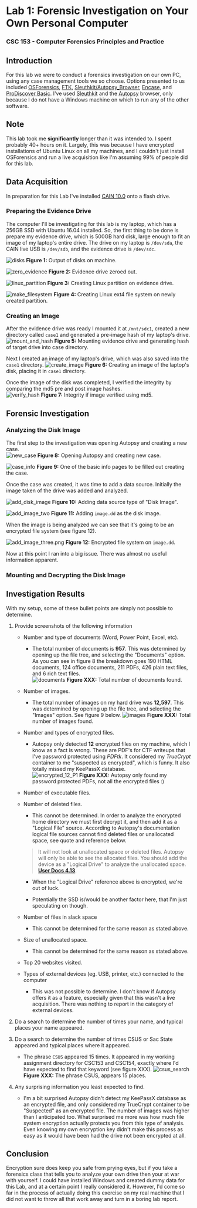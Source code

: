 # Lab 1: Forensic Investigation on Your Own Personal Computer
### CSC 153 - Computer Forensics Principles and Practice


## Introduction  
For this lab we were to conduct a forensics investigation on our own PC, using any case management tools we so choose. Options presented to us included [OSForensics](https://www.osforensics.com/), [FTK](https://accessdata.com/products-services/forensic-toolkit-ftk), [Sleuthkit/Autopsy_Browser](https://www.sleuthkit.org/), [Encase](https://www.guidancesoftware.com/encase-forensic), and [ProDiscover Basic](https://www.prodiscover.com/). I've used [Sleuthkit](https://www.sleuthkit.org/) and the [Autopsy](https://www.sleuthkit.org/autopsy/) browser, only because I do not have a Windows machine on which to run any of the other software.

## Note
This lab took me **significantly** longer than it was intended to. I spent probably 40+ hours on it. Largely, this was because I have encrypted installations of Ubuntu Linux on all my machines, and I couldn't just install OSForensics and run a live acquisition like I'm assuming 99% of people did for this lab.


## Data Acquisition  
In preparation for this Lab I've installed [CAIN 10.0](https://www.caine-live.net/) onto a flash drive.  

### Preparing the Evidence Drive  

 The computer I'll be investigating for this lab is my laptop, which has a 256GB SSD with Ubuntu 16.04 installed. So, the first thing to be done is prepare my evidence drive, which is 500GB hard disk, large enough to fit an image of my laptop's entire drive. The drive on my laptop is `/dev/sda`, the CAIN live USB is `/dev/sdb`, and the evidence drive is `/dev/sdc`.

 ![disks](./images/list_disks.png)
 **Figure 1:** Output of disks on machine.

![zero_evidence](./images/zero_evidence.png)
**Figure 2:** Evidence drive zeroed out.

![linux_partition](./images/linux-partition.png)
**Figure 3:** Creating Linux partition on evidence drive.

![make_filesystem](./images/make-filesystem.png)
**Figure 4:** Creating Linux ext4 file system on newly created partition.

### Creating an Image  

After the evidence drive was ready I mounted it at `/mnt/sdc1`, created a new directory called `case1` and generated a pre-image hash of my laptop's drive.
![mount_and_hash](./images/mount-and-hash.png)
**Figure 5:** Mounting evidence drive and generating hash of target drive into case directory.

Next I created an image of my laptop's drive, which was also saved into the `case1` directory.
![create_image](./images/create-image.png)
**Figure 6:** Creating an image of the laptop's disk, placing it in `case1` directory.

Once the image of the disk was completed, I verified the integrity by comparing the md5 pre and post image hashes.    
![verify_hash](./images/verify-hash.png)
**Figure 7:** Integrity if image verified using md5.


## Forensic Investigation

### Analyzing the Disk Image
The first step to the investigation was opening Autopsy and creating a new case.  
![new_case](./images/new_case.png)
**Figure 8:** Opening Autopsy and creating new case.

![case_info](./images/case_info.png)
**Figure 9:** One of the basic info pages to be filled out creating the case.

Once the case was created, it was time to add a data source. Initially the image taken of the drive was added and analyzed.

![add_disk_image](./images/add_disk_image.png)
**Figure 10:** Adding data source type of "Disk Image".

![add_image_two](./images/add_image_two.png)
**Figure 11:** Adding `image.dd` as the disk image.

When the image is being analyzed we can see that it's going to be an encrypted file system (see figure 12).

![add_image_three.png](./images/add_image_three.png)
**Figure 12:** Encrypted file system on `image.dd`.

Now at this point I ran into a big issue. There was almost no useful information apparent.

### Mounting and Decrypting the Disk Image



## Investigation Results  
With my setup, some of these bullet points are simply not possible to determine.

1. Provide screenshots of the following information

    * Number and type of documents (Word, Power Point, Excel, etc).
      * The total number of documents is **957**. This was determined by opening up the file tree, and selecting the "Documents" option. As you can see in figure 8 the breakdown goes 190 HTML documents, 124 office documents, 211 PDFs, 426 plain text files, and 6 rich text files.  
      ![documents](./images/documents.png)
      **Figure XXX:** Total number of documents found.

    * Number of images.
      * The total number of images on my hard drive was **12,597**. This was determined by opening up the file tree, and selecting the "Images" option. See figure 9 below.
      ![images](./images/image.png)
      **Figure XXX:** Total number of images found.

    * Number and types of encrypted files.
      * Autopsy only detected **12** encrypted files on my machine, which I know as a fact is wrong. These are PDF's for CTF writeups that I've password protected using *PDFtk*. It considered my *TrueCrypt* container to me "suspected as encrypted", which is funny. It also totally missed my KeePassX database.  
      ![encrypted_12_P1](./images/encrypted_12_P1.png)
      **Figure XXX:** Autopsy only found my password protected PDFs, not all the encrypted files :)

    * Number of executable files.

    * Number of deleted files.
      * This cannot be determined. In order to analyze the encrypted home directory we must first decrypt it, and then add it as a "Logical File" source. According to Autopsy's documentation logical file sources cannot find deleted files or unallocated space, see quote and reference below.  
      > It will not look at unallocated space or deleted files. Autopsy will only be able to see the allocated files. You should add the device as a "Logical Drive" to analyze the unallocated space. **[User Docs 4.13](http://sleuthkit.org/autopsy/docs/user-docs/4.13.0//ds_page.html)**.

      * When the "Logical Drive" reference above is encrypted, we're out of luck.

      * Potentially the SSD is/would be another factor here, that I'm just speculating on though.

    * Number of files in slack space
      * This cannot be determined for the same reason as stated above.

    * Size of unallocated space.
      * This cannot be determined for the same reason as stated above.

    * Top 20 websites visited.

    * Types of external devices (eg. USB, printer, etc.) connected to the computer
      * This was not possible to determine. I don't know if Autopsy offers it as a feature, especially given that this wasn't a live acquisition. There was nothing to report in the category of external devices.

2. Do a search to determine the number of times your name, and typical places your name appeared.


3. Do a search to determine the number of times CSUS or Sac State appeared and typical places where it appeared.
      * The phrase `CSUS` appeared 15 times. It appeared in my working assignment directory for CSC153 and CSC154, exactly where I'd have expected to find that keyword (see figure XXX).
      ![csus_search](./images/csus_search.png)
      **Figure XXX:** The phrase CSUS, appears 15 places.

4. Any surprising information you least expected to find.
    * I'm a bit surprised Autopsy didn't detect my KeePassX database as an encrypted file, and only considered my TrueCrypt container to be "Suspected" as an encrypted file. The number of images was higher than I anticipated too. What surprised me more was how much file system encryption actually protects you from this type of analysis. Even knowing my own encryption key didn't make this process as easy as it would have been had the drive not been encrypted at all.

## Conclusion  
Encryption sure does keep you safe from prying eyes, but if you take a forensics class that tells you to analyze your own drive then your at war with yourself. I could have installed Windows and created dummy data for this Lab, and at a certain point I really considered it. However, I'd come so far in the process of actually doing this exercise on my real machine that I did not want to throw all that work away and turn in a boring lab report.
